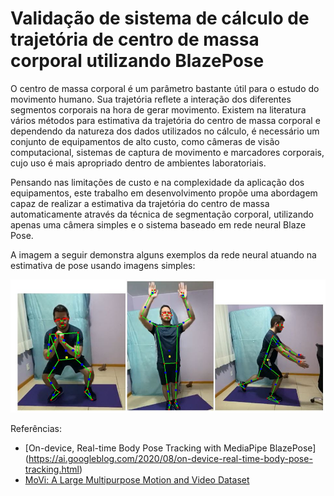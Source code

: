 # Validação de sistema de cálculo de trajetória de centro de massa corporal utilizando BlazePose

O centro de massa corporal é um parâmetro bastante útil para o estudo do movimento humano. Sua trajetória reflete a interação dos diferentes segmentos corporais na hora de gerar movimento. Existem na literatura vários métodos para estimativa da trajetória do centro de massa corporal e dependendo da natureza dos dados utilizados no cálculo, é necessário um conjunto de equipamentos de alto custo, como câmeras de visão computacional, sistemas de captura de movimento e marcadores corporais, cujo uso é mais apropriado dentro de ambientes laboratoriais. 

Pensando nas limitações de custo e na complexidade da aplicação dos equipamentos, este trabalho em desenvolvimento propõe uma abordagem capaz de realizar a estimativa da trajetória do centro de massa automaticamente através da técnica de segmentação corporal, utilizando apenas uma câmera simples e o sistema baseado em rede neural Blaze Pose.

A imagem a seguir demonstra alguns exemplos da rede neural atuando na estimativa de pose usando imagens simples:

<p align="center">
  <img src="https://github.com/gustavomontoli/Validation-of-CoM-trajectory-Estimation-using-neural-network/blob/main/imagens/imagem1.JPG" alt="Exemplos de imagens com rede neural"/>
</p>

Referências: 

- [On-device, Real-time Body Pose Tracking with MediaPipe BlazePose] (https://ai.googleblog.com/2020/08/on-device-real-time-body-pose-tracking.html)
- [MoVi: A Large Multipurpose Motion and Video Dataset](https://dataverse.scholarsportal.info/dataset.xhtml?persistentId=doi:10.5683/SP2/JRHDRN)

